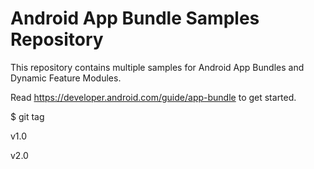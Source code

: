 Android App Bundle Samples Repository
=====================================

This repository contains multiple samples for Android App Bundles and Dynamic Feature Modules.

Read https://developer.android.com/guide/app-bundle to get started.


$ git tag

v1.0

v2.0
